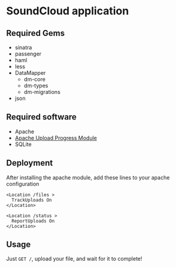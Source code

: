 SoundCloud application
======================

Required Gems
-------------

* sinatra
* passenger
* haml
* less
* DataMapper
  * dm-core
  * dm-types
  * dm-migrations
* json

Required software
-----------------

* Apache
* [Apache Upload Progress Module][progress]
* SQLite
 
Deployment
----------

After installing the apache module, add these lines to your apache configuration

    <Location /files >
      TrackUploads On
    </Location>

    <Location /status >
      ReportUploads On
    </Location>

Usage
-----

Just `GET /`, upload your file, and wait for it to complete!

[progress]: http://github.com/drogus/apache-upload-progress-module



